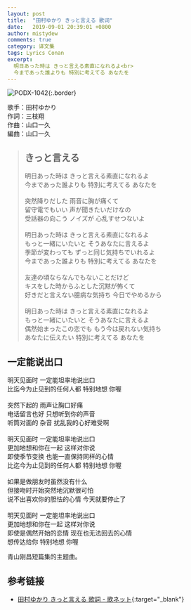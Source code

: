 ```yaml
---
layout: post
title:  "田村ゆかり きっと言える 歌词"
date:   2019-09-01 20:39:01 +0800
author: mistydew
comments: true
category: 译文集
tags: Lyrics Conan
excerpt:
  明日あった時は きっと言える素直になれるよ<br>
  今まであった誰よりも 特別に考えてる あなたを
---
```

![PODX-1042](https://www.generasia.com/w/images/a/a8/Tamura_Yukari_-_Kitto_Ieru.jpg){:.border}

歌手：田村ゆかり<br>
作詞：三枝翔<br>
作曲：山口一久<br>
編曲：山口一久

<blockquote class="original">
  <h2>きっと言える</h2>
  <p>
    明日あった時は きっと言える素直になれるよ<br>
    今まであった誰よりも 特別に考えてる あなたを<br>
    <br>
    突然降りだした 雨音に胸が痛くて<br>
    留守電でもいい 声が聞きたいだけなの<br>
    受話器の向こう ノイズが 心乱すせつないよ<br>
    <br>
    明日あった時は きっと言える素直になれるよ<br>
    もっと一緒にいたいと そうあなたに言えるよ<br>
    季節が変わっても ずっと同じ気持ちでいれるよ<br>
    今まであった誰よりも 特別に考えてる あなたを<br>
    <br>
    友達の頃ならなんでもないことだけど<br>
    キスをした時からふとした沉黙が怖くて<br>
    好きだと言えない臆病な気持ち 今日でやめるから<br>
    <br>
    明日あった時は きっと言える素直になれるよ<br>
    もっと一緒にいたいと そうあなたに言えるよ<br>
    偶然始まったこの恋でも もう今は戻れない気持ち<br>
    あなたに伝えたい 特別に考えてる あなたを
  </p>
</blockquote>

<div class="translation">
  <h2>一定能说出口</h2>
  <p>
    明天见面时 一定能坦率地说出口<br>
    比迄今为止见到的任何人都 特别地想 你喔<br>
    <br>
    突然下起的 雨声让胸口好痛<br>
    电话留言也好 只想听到你的声音<br>
    听筒对面的 杂音 扰乱我的心好难受啊<br>
    <br>
    明天见面时 一定能坦率地说出口<br>
    更加地想和你在一起 这样对你说<br>
    即使季节变换 也能一直保持同样的心情<br>
    比迄今为止见到的任何人都 特别地想 你喔<br>
    <br>
    如果是做朋友时虽然没有什么<br>
    但接吻时开始突然地沉默很可怕<br>
    说不出喜欢你的胆怯的心情 今天就要停止了<br>
    <br>
    明天见面时 一定能坦率地说出口<br>
    更加地想和你在一起 这样对你说<br>
    即使是偶然开始的恋情 现在也无法回去的心情<br>
    想传达给你 特别地想 你喔
  </p>
</div>

青山刚昌短篇集的主题曲。

## 参考链接

* [田村ゆかり きっと言える 歌詞 - 歌ネット](https://www.uta-net.com/song/60563/){:target="_blank"}
